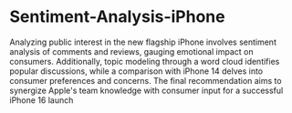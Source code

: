 # Sentiment-Analysis-iPhone
Analyzing public interest in the new flagship iPhone involves sentiment analysis of comments and reviews, gauging emotional impact on consumers. Additionally, topic modeling through a word cloud identifies popular discussions, while a comparison with iPhone 14 delves into consumer preferences and concerns. The final recommendation aims to synergize Apple's team knowledge with consumer input for a successful iPhone 16 launch
